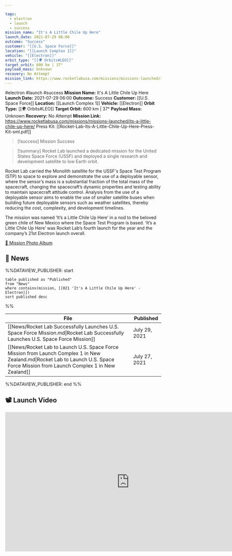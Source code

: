 ```yaml
---

tags:
  - electron
  - launch
  - success
mission_name: "It's A Little Chile Up Here"
launch_date: 2021-07-29 06:00
outcome: "Success"
customer: "[[U.S. Space Force]]"
location: "[[Launch Complex 1]]"
vehicle: "[[Electron]]"
orbit_type: "[[🌍 Orbits#LEO]]"
target_orbit: 600 km | 37°
payload_mass: Unknown
recovery: No Attempt
mission_link: https://www.rocketlabusa.com/missions/missions-launched/its-a-little-chile-up-here/
---
```


#electron #launch #success
**Mission Name:** It's A Little Chile Up Here
**Launch Date:** 2021-07-29 06:00
**Outcome:** Success
**Customer:** [[U.S. Space Force]]
**Location:** [[Launch Complex 1]]
**Vehicle:** [[Electron]]
**Orbit Type:** [[🌍 Orbits#LEO]]
**Target Orbit:** 600 km | 37°
**Payload Mass:** Unknown
**Recovery:** No Attempt
**Mission Link:** https://www.rocketlabusa.com/missions/missions-launched/its-a-little-chile-up-here/
Press Kit: [[Rocket-Lab-Its-A-Little-Chile-Up-Here-Press-Kit-sml.pdf]]

>[!success] Mission Success

>[!summary]
Rocket Lab launched a dedicated mission for the United States Space Force (USSF) and deployed a single research and development satellite to low Earth orbit.
>
Rocket Lab carried the Monolith satellite for the USSF's Space Test Program (STP) to space to explore and demonstrate the use of a deployable sensor, where the sensor’s mass is a substantial fraction of the total mass of the spacecraft, changing the spacecraft’s dynamic properties and testing ability to maintain spacecraft attitude control. Analysis from the use of a deployable sensor aims to enable the use of smaller satellite buses when building future deployable sensors such as weather satellites, thereby reducing the cost, complexity, and development timelines.
>
The mission was named ‘It’s a Little Chile Up Here’ in a nod to the beloved green chile of New Mexico where the Space Test Program is based. ‘It’s a Little Chile Up Here’ was Rocket Lab’s fourth launch for the year and the company’s 21st Electron launch overall.
>
[📸 Mission Photo Album](https://www.flickr.com/photos/rocketlab/albums/72177720301764530/)

## 📰 News
%%DATAVIEW_PUBLISHER: start
```
table published as "Published"
from "News"
where contains(mission, [[021 'It's A Little Chile Up Here' - Electron]])
sort published desc
```
%%

| File                                                                                                                                                                               | Published     |
| ---------------------------------------------------------------------------------------------------------------------------------------------------------------------------------- | ------------- |
| [[News/Rocket Lab Successfully Launches U.S. Space Force Mission.md\|Rocket Lab Successfully Launches U.S. Space Force Mission]]                                                   | July 29, 2021 |
| [[News/Rocket Lab to Launch U.S. Space Force Mission from Launch Complex 1 in New Zealand.md\|Rocket Lab to Launch U.S. Space Force Mission from Launch Complex 1 in New Zealand]] | July 27, 2021 |

%%DATAVIEW_PUBLISHER: end %%


## 📽️ Launch Video

<iframe width="800" height="450" src="https://www.youtube.com/embed/XEAKezzYi4Q" title="Rocket Lab&#39;s Electron - It's A Little Chile Up Here Mission" frameborder="0" allow="accelerometer; autoplay; clipboard-write; encrypted-media; gyroscope; picture-in-picture; web-share" referrerpolicy="strict-origin-when-cross-origin" allowfullscreen></iframe>     

